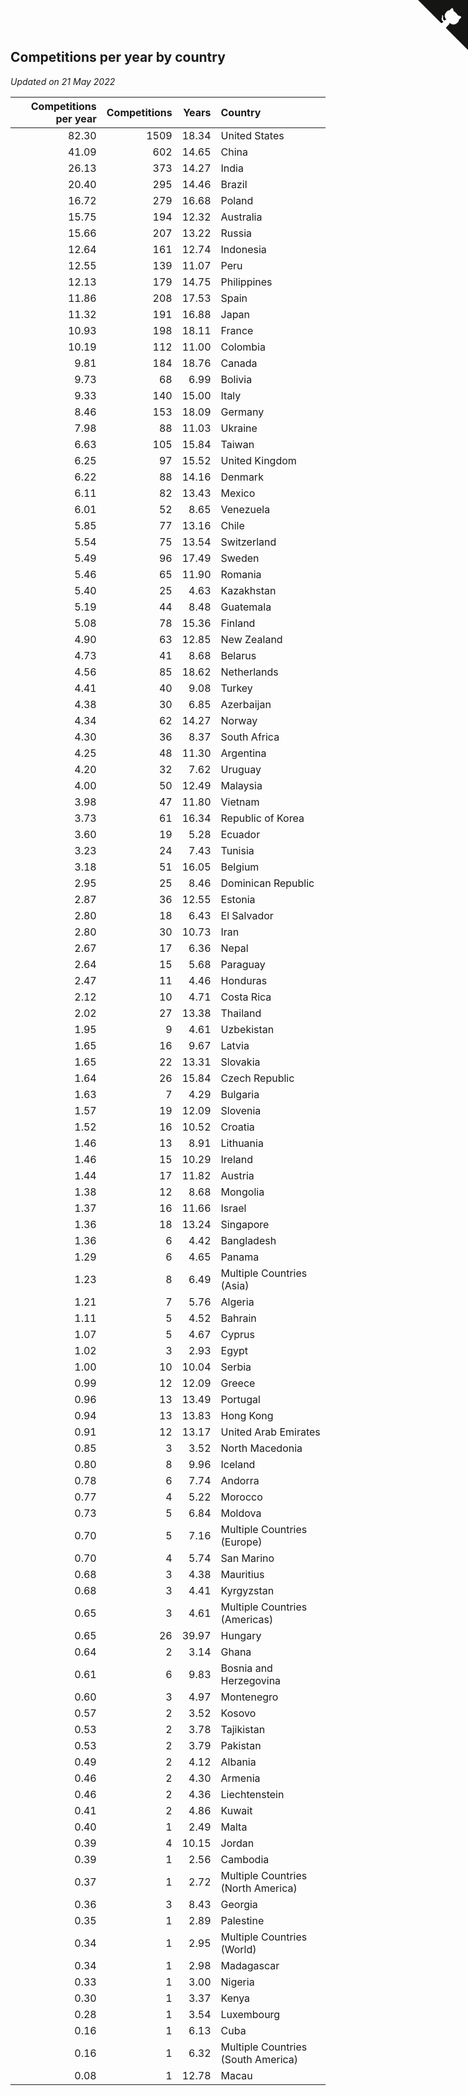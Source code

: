 ## Competitions per year by country

*Updated on 21 May 2022*

| Competitions per year | Competitions | Years | Country |
| ---: | ---: | ---: | :--- |
| 82.30 | 1509 | 18.34 | United States |
| 41.09 | 602 | 14.65 | China |
| 26.13 | 373 | 14.27 | India |
| 20.40 | 295 | 14.46 | Brazil |
| 16.72 | 279 | 16.68 | Poland |
| 15.75 | 194 | 12.32 | Australia |
| 15.66 | 207 | 13.22 | Russia |
| 12.64 | 161 | 12.74 | Indonesia |
| 12.55 | 139 | 11.07 | Peru |
| 12.13 | 179 | 14.75 | Philippines |
| 11.86 | 208 | 17.53 | Spain |
| 11.32 | 191 | 16.88 | Japan |
| 10.93 | 198 | 18.11 | France |
| 10.19 | 112 | 11.00 | Colombia |
| 9.81 | 184 | 18.76 | Canada |
| 9.73 | 68 | 6.99 | Bolivia |
| 9.33 | 140 | 15.00 | Italy |
| 8.46 | 153 | 18.09 | Germany |
| 7.98 | 88 | 11.03 | Ukraine |
| 6.63 | 105 | 15.84 | Taiwan |
| 6.25 | 97 | 15.52 | United Kingdom |
| 6.22 | 88 | 14.16 | Denmark |
| 6.11 | 82 | 13.43 | Mexico |
| 6.01 | 52 | 8.65 | Venezuela |
| 5.85 | 77 | 13.16 | Chile |
| 5.54 | 75 | 13.54 | Switzerland |
| 5.49 | 96 | 17.49 | Sweden |
| 5.46 | 65 | 11.90 | Romania |
| 5.40 | 25 | 4.63 | Kazakhstan |
| 5.19 | 44 | 8.48 | Guatemala |
| 5.08 | 78 | 15.36 | Finland |
| 4.90 | 63 | 12.85 | New Zealand |
| 4.73 | 41 | 8.68 | Belarus |
| 4.56 | 85 | 18.62 | Netherlands |
| 4.41 | 40 | 9.08 | Turkey |
| 4.38 | 30 | 6.85 | Azerbaijan |
| 4.34 | 62 | 14.27 | Norway |
| 4.30 | 36 | 8.37 | South Africa |
| 4.25 | 48 | 11.30 | Argentina |
| 4.20 | 32 | 7.62 | Uruguay |
| 4.00 | 50 | 12.49 | Malaysia |
| 3.98 | 47 | 11.80 | Vietnam |
| 3.73 | 61 | 16.34 | Republic of Korea |
| 3.60 | 19 | 5.28 | Ecuador |
| 3.23 | 24 | 7.43 | Tunisia |
| 3.18 | 51 | 16.05 | Belgium |
| 2.95 | 25 | 8.46 | Dominican Republic |
| 2.87 | 36 | 12.55 | Estonia |
| 2.80 | 18 | 6.43 | El Salvador |
| 2.80 | 30 | 10.73 | Iran |
| 2.67 | 17 | 6.36 | Nepal |
| 2.64 | 15 | 5.68 | Paraguay |
| 2.47 | 11 | 4.46 | Honduras |
| 2.12 | 10 | 4.71 | Costa Rica |
| 2.02 | 27 | 13.38 | Thailand |
| 1.95 | 9 | 4.61 | Uzbekistan |
| 1.65 | 16 | 9.67 | Latvia |
| 1.65 | 22 | 13.31 | Slovakia |
| 1.64 | 26 | 15.84 | Czech Republic |
| 1.63 | 7 | 4.29 | Bulgaria |
| 1.57 | 19 | 12.09 | Slovenia |
| 1.52 | 16 | 10.52 | Croatia |
| 1.46 | 13 | 8.91 | Lithuania |
| 1.46 | 15 | 10.29 | Ireland |
| 1.44 | 17 | 11.82 | Austria |
| 1.38 | 12 | 8.68 | Mongolia |
| 1.37 | 16 | 11.66 | Israel |
| 1.36 | 18 | 13.24 | Singapore |
| 1.36 | 6 | 4.42 | Bangladesh |
| 1.29 | 6 | 4.65 | Panama |
| 1.23 | 8 | 6.49 | Multiple Countries (Asia) |
| 1.21 | 7 | 5.76 | Algeria |
| 1.11 | 5 | 4.52 | Bahrain |
| 1.07 | 5 | 4.67 | Cyprus |
| 1.02 | 3 | 2.93 | Egypt |
| 1.00 | 10 | 10.04 | Serbia |
| 0.99 | 12 | 12.09 | Greece |
| 0.96 | 13 | 13.49 | Portugal |
| 0.94 | 13 | 13.83 | Hong Kong |
| 0.91 | 12 | 13.17 | United Arab Emirates |
| 0.85 | 3 | 3.52 | North Macedonia |
| 0.80 | 8 | 9.96 | Iceland |
| 0.78 | 6 | 7.74 | Andorra |
| 0.77 | 4 | 5.22 | Morocco |
| 0.73 | 5 | 6.84 | Moldova |
| 0.70 | 5 | 7.16 | Multiple Countries (Europe) |
| 0.70 | 4 | 5.74 | San Marino |
| 0.68 | 3 | 4.38 | Mauritius |
| 0.68 | 3 | 4.41 | Kyrgyzstan |
| 0.65 | 3 | 4.61 | Multiple Countries (Americas) |
| 0.65 | 26 | 39.97 | Hungary |
| 0.64 | 2 | 3.14 | Ghana |
| 0.61 | 6 | 9.83 | Bosnia and Herzegovina |
| 0.60 | 3 | 4.97 | Montenegro |
| 0.57 | 2 | 3.52 | Kosovo |
| 0.53 | 2 | 3.78 | Tajikistan |
| 0.53 | 2 | 3.79 | Pakistan |
| 0.49 | 2 | 4.12 | Albania |
| 0.46 | 2 | 4.30 | Armenia |
| 0.46 | 2 | 4.36 | Liechtenstein |
| 0.41 | 2 | 4.86 | Kuwait |
| 0.40 | 1 | 2.49 | Malta |
| 0.39 | 4 | 10.15 | Jordan |
| 0.39 | 1 | 2.56 | Cambodia |
| 0.37 | 1 | 2.72 | Multiple Countries (North America) |
| 0.36 | 3 | 8.43 | Georgia |
| 0.35 | 1 | 2.89 | Palestine |
| 0.34 | 1 | 2.95 | Multiple Countries (World) |
| 0.34 | 1 | 2.98 | Madagascar |
| 0.33 | 1 | 3.00 | Nigeria |
| 0.30 | 1 | 3.37 | Kenya |
| 0.28 | 1 | 3.54 | Luxembourg |
| 0.16 | 1 | 6.13 | Cuba |
| 0.16 | 1 | 6.32 | Multiple Countries (South America) |
| 0.08 | 1 | 12.78 | Macau |


<a href="https://github.com/JustinTimeCuber/wca_statistics" class="github-corner" aria-label="View source on Github"><svg width="80" height="80" viewBox="0 0 250 250" style="fill:#151513; color:#fff; position: absolute; top: 0; border: 0; right: 0;" aria-hidden="true"><path d="M0,0 L115,115 L130,115 L142,142 L250,250 L250,0 Z"></path><path d="M128.3,109.0 C113.8,99.7 119.0,89.6 119.0,89.6 C122.0,82.7 120.5,78.6 120.5,78.6 C119.2,72.0 123.4,76.3 123.4,76.3 C127.3,80.9 125.5,87.3 125.5,87.3 C122.9,97.6 130.6,101.9 134.4,103.2" fill="currentColor" style="transform-origin: 130px 106px;" class="octo-arm"></path><path d="M115.0,115.0 C114.9,115.1 118.7,116.5 119.8,115.4 L133.7,101.6 C136.9,99.2 139.9,98.4 142.2,98.6 C133.8,88.0 127.5,74.4 143.8,58.0 C148.5,53.4 154.0,51.2 159.7,51.0 C160.3,49.4 163.2,43.6 171.4,40.1 C171.4,40.1 176.1,42.5 178.8,56.2 C183.1,58.6 187.2,61.8 190.9,65.4 C194.5,69.0 197.7,73.2 200.1,77.6 C213.8,80.2 216.3,84.9 216.3,84.9 C212.7,93.1 206.9,96.0 205.4,96.6 C205.1,102.4 203.0,107.8 198.3,112.5 C181.9,128.9 168.3,122.5 157.7,114.1 C157.9,116.9 156.7,120.9 152.7,124.9 L141.0,136.5 C139.8,137.7 141.6,141.9 141.8,141.8 Z" fill="currentColor" class="octo-body"></path></svg></a><style>.github-corner:hover .octo-arm{animation:octocat-wave 560ms ease-in-out}@keyframes octocat-wave{0%,100%{transform:rotate(0)}20%,60%{transform:rotate(-25deg)}40%,80%{transform:rotate(10deg)}}@media (max-width:500px){.github-corner:hover .octo-arm{animation:none}.github-corner .octo-arm{animation:octocat-wave 560ms ease-in-out}}</style>
